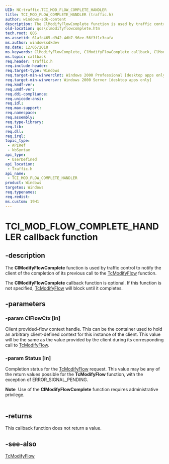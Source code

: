 ```yaml
---
UID: NC:traffic.TCI_MOD_FLOW_COMPLETE_HANDLER
title: TCI_MOD_FLOW_COMPLETE_HANDLER (traffic.h)
author: windows-sdk-content
description: The ClModifyFlowComplete function is used by traffic control to notify the client of the completion of its previous call to the TcModifyFlow function.
old-location: qos\clmodifyflowcomplete.htm
tech.root: QOS
ms.assetid: 61afc465-d942-4db7-96ee-56f3f1c3cafa
ms.author: windowssdkdev
ms.date: 12/05/2018
ms.keywords: ClModifyFlowComplete, ClModifyFlowComplete callback, ClModifyFlowComplete callback function [QOS], TCI_MOD_FLOW_COMPLETE_HANDLER, TCI_MOD_FLOW_COMPLETE_HANDLER callback function [QOS], _gqos_clmodifyflowcomplete, qos.clmodifyflowcomplete, traffic/ClModifyFlowComplete
ms.topic: callback
req.header: traffic.h
req.include-header: 
req.target-type: Windows
req.target-min-winverclnt: Windows 2000 Professional [desktop apps only]
req.target-min-winversvr: Windows 2000 Server [desktop apps only]
req.kmdf-ver: 
req.umdf-ver: 
req.ddi-compliance: 
req.unicode-ansi: 
req.idl: 
req.max-support: 
req.namespace: 
req.assembly: 
req.type-library: 
req.lib: 
req.dll: 
req.irql: 
topic_type:
 - APIRef
 - kbSyntax
api_type:
 - UserDefined
api_location:
 - Traffic.h
api_name:
 - TCI_MOD_FLOW_COMPLETE_HANDLER
product: Windows
targetos: Windows
req.typenames: 
req.redist: 
ms.custom: 19H1
---
```


# TCI_MOD_FLOW_COMPLETE_HANDLER callback function


## -description


The 
<b>ClModifyFlowComplete</b> function is used by traffic control to notify the client of the completion of its previous call to the 
<a href="https://msdn.microsoft.com/e1b5d987-8365-4fea-a88b-0d574749b38a">TcModifyFlow</a> function.

The 
<b>ClModifyFlowComplete</b> callback function is optional. If this function is not specified, 
<a href="https://msdn.microsoft.com/e1b5d987-8365-4fea-a88b-0d574749b38a">TcModifyFlow</a> will block until it completes.


## -parameters




### -param ClFlowCtx [in]

Client provided–flow context handle. This can be the container used to hold an arbitrary client-defined context for this instance of the client. This value will be the same as the value provided by the client during its corresponding call to 
<a href="https://msdn.microsoft.com/e1b5d987-8365-4fea-a88b-0d574749b38a">TcModifyFlow</a>.


### -param Status [in]

Completion status for the 
<a href="https://msdn.microsoft.com/e1b5d987-8365-4fea-a88b-0d574749b38a">TcModifyFlow</a> request. This value may be any of the return values possible for the 
<b>TcModifyFlow</b> function, with the exception of ERROR_SIGNAL_PENDING. 




<div class="alert"><b>Note</b>  Use of the 
<b>ClModifyFlowComplete</b> function requires administrative privilege.</div>
<div> </div>

## -returns



This callback function does not return a value.




## -see-also




<a href="https://msdn.microsoft.com/e1b5d987-8365-4fea-a88b-0d574749b38a">TcModifyFlow</a>
 

 

